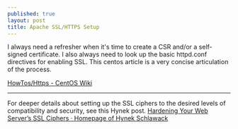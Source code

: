 ```yaml
---
published: true
layout: post
title: Apache SSL/HTTPS Setup
---
```


I always need a refresher when it's time to create a CSR and/or a self-signed certificate. I also always need to look up the basic httpd.conf directives for enabling SSL. This centos article is a very concise articulation of the process.

[HowTos/Https - CentOS Wiki](https://wiki.centos.org/HowTos/Https)

---

For deeper details about setting up the SSL ciphers to the desired levels of compatibility and security, see this Hynek post.
[Hardening Your Web Server’s SSL Ciphers · Homepage of Hynek Schlawack](https://hynek.me/articles/hardening-your-web-servers-ssl-ciphers/)

